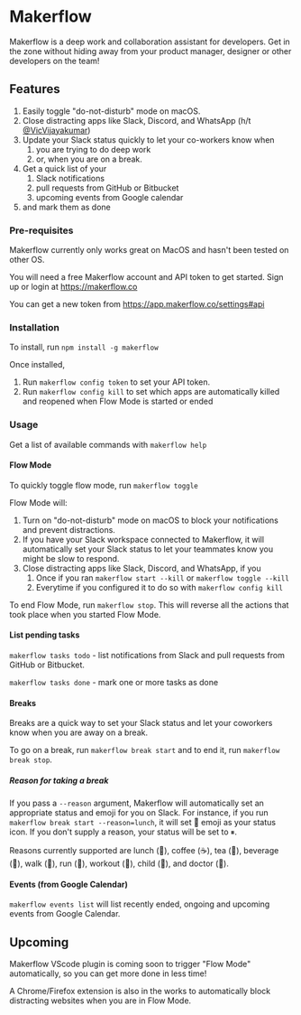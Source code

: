 # Makerflow

Makerflow is a deep work  and collaboration assistant for developers. Get in the zone without 
hiding away from your product manager, designer or other developers on the team!

## Features

1. Easily toggle "do-not-disturb" mode on macOS.
1. Close distracting apps like Slack, Discord, and WhatsApp (h/t [@VicVijayakumar](https://twitter.com/VicVijayakumar/status/1425590056266436610))
1. Update your Slack status quickly to let your co-workers know when 
   1. you are trying to do deep work
   1. or, when you are on a break.
1. Get a quick list of your 
   1. Slack notifications
   1. pull requests from GitHub or Bitbucket
   1. upcoming events from Google calendar
1. and mark them as done

### Pre-requisites

Makerflow currently only works great on MacOS and hasn't been tested on other OS.

You will need a free Makerflow account and API token to get started. Sign up or login at https://makerflow.co

You can get a new token from https://app.makerflow.co/settings#api

### Installation

To install, run `npm install -g makerflow`

Once installed, 
1. Run `makerflow config token` to set your API token.
2. Run `makerflow config kill` to set which apps are automatically killed and reopened 
when Flow Mode is started or ended

### Usage

Get a list of available commands with `makerflow help`

#### Flow Mode

To quickly toggle flow mode, run `makerflow toggle`

Flow Mode will: 
1. Turn on "do-not-disturb" mode on macOS to block your notifications and 
   prevent distractions.
1. If you have your Slack workspace connected to Makerflow, it will automatically set your 
   Slack status to let your teammates know you might be slow to respond.
1. Close distracting apps like Slack, Discord, and WhatsApp, if you
   1. Once if you ran `makerflow start --kill` or `makerflow toggle --kill`
   1. Everytime if you configured it to do so with `makerflow config kill`

To end Flow Mode, run `makerflow stop`. This will reverse all the actions that took place 
when you started Flow Mode.

#### List pending tasks

`makerflow tasks todo` - list  notifications from Slack and pull requests from GitHub or Bitbucket.

`makerflow tasks done` - mark one or more tasks as done

#### Breaks

Breaks are a quick way to set your Slack status and let your coworkers know when you are 
away on a break.

To go on a break, run `makerflow break start` and to end it, run `makerflow break stop`.

##### Reason for taking a break

If you pass a `--reason` argument, Makerflow will automatically set an appropriate status and emoji 
for you on Slack. For instance, if you run `makerflow break start --reason=lunch`, it will set 🥪 
emoji as your status icon. If you don't supply a reason, your status will be set to ⏸.

Reasons currently supported are lunch (🥪), coffee (☕️), tea (🍵), beverage (🥤), walk (👟), run (🏃), workout (💪), 
child (👶), and doctor (🏥).

#### Events (from Google Calendar)

`makerflow events list` will list recently ended, ongoing and upcoming events from Google Calendar.

## Upcoming

Makerflow VScode plugin is coming soon to trigger "Flow Mode" automatically, so you can get more done
in less time!

A Chrome/Firefox extension is also in the works to automatically block distracting websites when you
are in Flow Mode.
